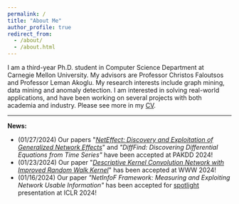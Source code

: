 ```yaml
---
permalink: /
title: "About Me"
author_profile: true
redirect_from: 
  - /about/
  - /about.html
---
```


I am a third-year Ph.D. student in Computer Science Department at Carnegie Mellon University.
My advisors are Professor Christos Faloutsos and Professor Leman Akoglu.
My research interests include graph mining, data mining and anomaly detection.
I am interested in solving real-world applications, and have been working on several projects with both academia and industry.
Please see more in my [CV](https://mengchillee.github.io/files/CV.pdf).

---
**News:**
- (01/27/2024) Our papers "[_NetEffect: Discovery and Exploitation of Generalized Network Effects_](https://arxiv.org/abs/2301.00270)" and _"DiffFind: Discovering Differential Equations from Time Series"_ have been accepted at PAKDD 2024!
- (01/23/2024) Our paper "[_Descriptive Kernel Convolution Network with Improved Random Walk Kernel_](https://arxiv.org/abs/2402.06087)" has been accepted at WWW 2024!
- (01/16/2024) Our paper _"NetInfoF Framework: Measuring and Exploiting Network Usable Information"_ has been accepted for <ins>spotlight</ins> presentation at ICLR 2024!
